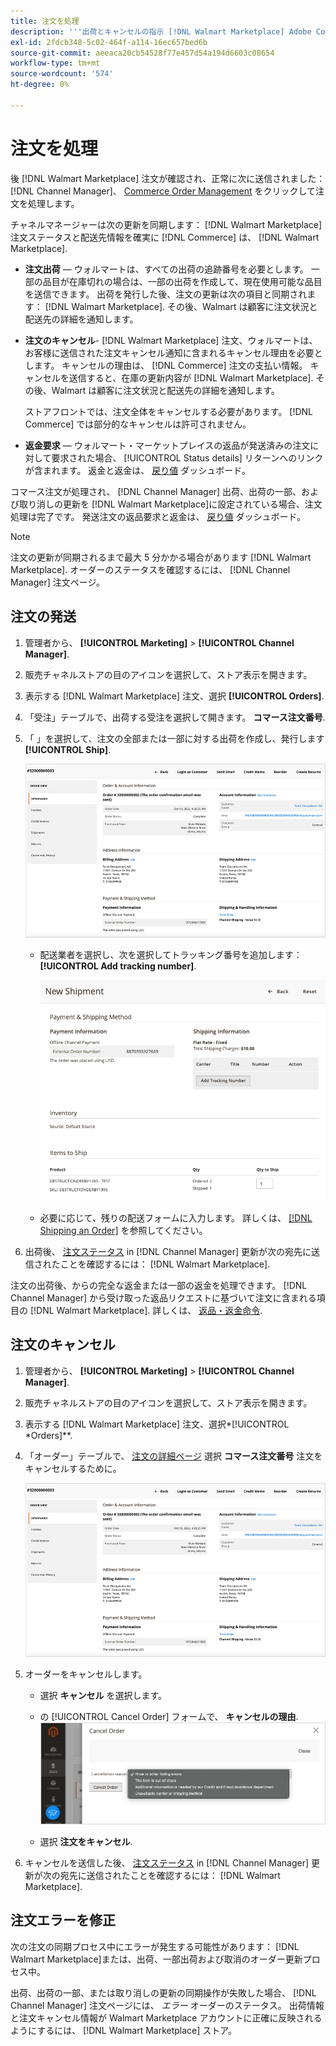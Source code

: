 ```yaml
---
title: 注文を処理
description: '''出荷とキャンセルの指示 [!DNL Walmart Marketplace] Adobe Commerce及びMagento Open Sourceの命令」'
exl-id: 2fdcb348-5c02-464f-a114-16ec657bed6b
source-git-commit: aeeaca20cb54528f77e457d54a194d6603c08654
workflow-type: tm+mt
source-wordcount: '574'
ht-degree: 0%

---
```


# 注文を処理

後 [!DNL Walmart Marketplace] 注文が確認され、正常に次に送信されました： [!DNL Channel Manager]、 [Commerce Order Management](https://docs.magento.com/user-guide/sales/orders-workspace.html) をクリックして注文を処理します。

チャネルマネージャーは次の更新を同期します： [!DNL Walmart Marketplace] 注文ステータスと配送先情報を確実に [!DNL Commerce] は、 [!DNL Walmart Marketplace].

* **注文出荷** — ウォルマートは、すべての出荷の追跡番号を必要とします。 一部の品目が在庫切れの場合は、一部の出荷を作成して、現在使用可能な品目を送信できます。 出荷を発行した後、注文の更新は次の項目と同期されます： [!DNL Walmart Marketplace]. その後、Walmart は顧客に注文状況と配送先の詳細を通知します。

* **注文のキャンセル**- [!DNL Walmart Marketplace] 注文、ウォルマートは、お客様に送信された注文キャンセル通知に含まれるキャンセル理由を必要とします。 キャンセルの理由は、 [!DNL Commerce] 注文の支払い情報。 キャンセルを送信すると、在庫の更新内容が [!DNL Walmart Marketplace]. その後、Walmart は顧客に注文状況と配送先の詳細を通知します。

   ストアフロントでは、注文全体をキャンセルする必要があります。 [!DNL Commerce] では部分的なキャンセルは許可されません。

* **返金要求** — ウォルマート・マーケットプレイスの返品が発送済みの注文に対して要求された場合、 [!UICONTROL Status details] リターンへのリンクが含まれます。 返金と返金は、 [戻り値](return-refund-orders.md) ダッシュボード。

コマース注文が処理され、 [!DNL Channel Manager] 出荷、出荷の一部、および取り消しの更新を [!DNL Walmart Marketplace]に設定されている場合、注文処理は完了です。 発送注文の返品要求と返金は、 [戻り値](return-refund-orders.md) ダッシュボード。

>[!NOTE]
>
> 注文の更新が同期されるまで最大 5 分かかる場合があります [!DNL Walmart Marketplace]. オーダーのステータスを確認するには、 [!DNL Channel Manager] 注文ページ。

## 注文の発送

1. 管理者から、 **[!UICONTROL Marketing]** > **[!UICONTROL Channel Manager]**.

1. 販売チャネルストアの目のアイコンを選択して、ストア表示を開きます。

1. 表示する [!DNL Walmart Marketplace] 注文、選択 **[!UICONTROL Orders]**.

1. 「受注」テーブルで、出荷する受注を選択して開きます。 **コマース注文番号**.

1. 「 」を選択して、注文の全部または一部に対する出荷を作成し、発行します **[!UICONTROL Ship]**.

   ![のコマース注文の詳細ビュー [!DNL Walmart Marketplace] 注文](assets/order-detail-with-external-order-id.png)

   * 配送業者を選択し、次を選択してトラッキング番号を追加します： **[!UICONTROL Add tracking number]**.

      ![のコマース注文の詳細ビュー [!DNL Walmart Marketplace] 注文](assets/order-shipment-add-tracking-number.png)


   * 必要に応じて、残りの配送フォームに入力します。 詳しくは、 [[!DNL Shipping an Order]](https://docs.magento.com/user-guide/sales/order-ship.html) を参照してください。

1. 出荷後、 [注文ステータス](manage-orders.md#about-order-status) in [!DNL Channel Manager] 更新が次の宛先に送信されたことを確認するには： [!DNL Walmart Marketplace].

注文の出荷後、からの完全な返金または一部の返金を処理できます。 [!DNL Channel Manager] から受け取った返品リクエストに基づいて注文に含まれる項目の [!DNL Walmart Marketplace]. 詳しくは、 [返品・返金命令](return-refund-orders.md).

## 注文のキャンセル

1. 管理者から、 **[!UICONTROL Marketing]** > **[!UICONTROL Channel Manager]**.

1. 販売チャネルストアの目のアイコンを選択して、ストア表示を開きます。

1. 表示する [!DNL Walmart Marketplace] 注文、選択*[!UICONTROL *Orders]**.

1. 「オーダー」テーブルで、 [注文の詳細ページ](manage-orders.md#view-order-detail) 選択 **コマース注文番号** 注文をキャンセルするために。

   ![のコマース注文の詳細ビュー[!DNL Walmart Marketplace]注文](assets/order-detail-with-external-order-id.png)

1. オーダーをキャンセルします。

   * 選択 **キャンセル** を選択します。

   * の [!UICONTROL Cancel Order] フォームで、 **キャンセルの理由**.
   ![のコマース注文の詳細ビュー [!DNL Walmart Marketplace] 注文](assets/cancel-order-reason-selector.png)

   * 選択 **注文をキャンセル**.


1. キャンセルを送信した後、 [注文ステータス](manage-orders.md#about-order-status) in [!DNL Channel Manager] 更新が次の宛先に送信されたことを確認するには： [!DNL Walmart Marketplace].

## 注文エラーを修正

次の注文の同期プロセス中にエラーが発生する可能性があります： [!DNL Walmart Marketplace]または、出荷、一部出荷および取消のオーダー更新プロセス中。

出荷、出荷の一部、または取り消しの更新の同期操作が失敗した場合、 [!DNL Channel Manager] 注文ページには、 _エラー_ オーダーのステータス。 出荷情報と注文キャンセル情報が Walmart Marketplace アカウントに正確に反映されるようにするには、 [!DNL Walmart Marketplace] ストア。


